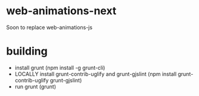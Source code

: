web-animations-next
===================

Soon to replace web-animations-js


building
========

* install grunt (npm install -g grunt-cli)
* LOCALLY install grunt-contrib-uglify and grunt-gjslint (npm install grunt-contrib-uglify grunt-gjslint)
* run grunt (grunt)
